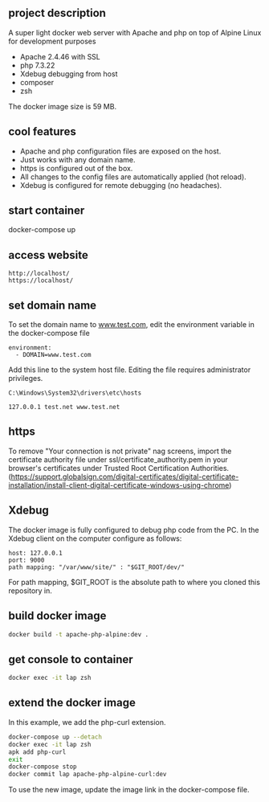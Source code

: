## project description

A super light docker web server with Apache and php on top of Alpine Linux for development purposes

- Apache 2.4.46 with SSL
- php 7.3.22
- Xdebug debugging from host
- composer
- zsh

The docker image size is 59 MB.

## cool features

- Apache and php configuration files are exposed on the host.
- Just works with any domain name.
- https is configured out of the box.
- All changes to the config files are automatically applied (hot reload).
- Xdebug is configured for remote debugging (no headaches).

## start container

docker-compose up

## access website

    http://localhost/
    https://localhost/

## set domain name

To set the domain name to www.test.com, edit the environment variable in the docker-compose file

    environment:
      - DOMAIN=www.test.com

Add this line to the system host file. Editing the file requires administrator privileges.

    C:\Windows\System32\drivers\etc\hosts

    127.0.0.1 test.net www.test.net

## https

To remove "Your connection is not private" nag screens, import the certificate authority file under ssl/certificate_authority.pem in your browser's certificates under Trusted Root Certification Authorities. (https://support.globalsign.com/digital-certificates/digital-certificate-installation/install-client-digital-certificate-windows-using-chrome)

## Xdebug

The docker image is fully configured to debug php code from the PC.
In the Xdebug client on the computer configure as follows:

    host: 127.0.0.1
    port: 9000
    path mapping: "/var/www/site/" : "$GIT_ROOT/dev/"

For path mapping, $GIT_ROOT is the absolute path to where you cloned this
repository in.

## build docker image

```bash
docker build -t apache-php-alpine:dev .
```

## get console to container

```bash
docker exec -it lap zsh
```

## extend the docker image

In this example, we add the php-curl extension.

```bash
docker-compose up --detach
docker exec -it lap zsh
apk add php-curl
exit
docker-compose stop
docker commit lap apache-php-alpine-curl:dev
```

To use the new image, update the image link in the docker-compose file.
